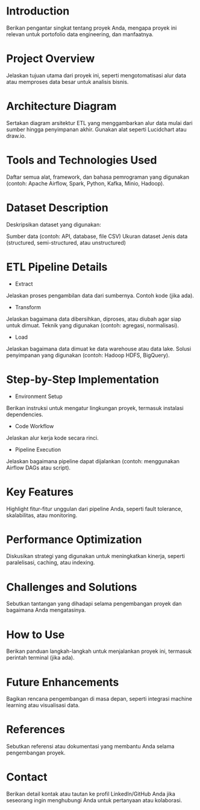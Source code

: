 # Introduction

Berikan pengantar singkat tentang proyek Anda, mengapa proyek ini relevan untuk portofolio data engineering, dan manfaatnya.

# Project Overview
Jelaskan tujuan utama dari proyek ini, seperti mengotomatisasi alur data atau memproses data besar untuk analisis bisnis.

# Architecture Diagram
Sertakan diagram arsitektur ETL yang menggambarkan alur data mulai dari sumber hingga penyimpanan akhir. Gunakan alat seperti Lucidchart atau draw.io.

# Tools and Technologies Used
Daftar semua alat, framework, dan bahasa pemrograman yang digunakan (contoh: Apache Airflow, Spark, Python, Kafka, Minio, Hadoop).

# Dataset Description
Deskripsikan dataset yang digunakan:

Sumber data (contoh: API, database, file CSV)
Ukuran dataset
Jenis data (structured, semi-structured, atau unstructured)

# ETL Pipeline Details
- Extract

Jelaskan proses pengambilan data dari sumbernya.
Contoh kode (jika ada).
- Transform

Jelaskan bagaimana data dibersihkan, diproses, atau diubah agar siap untuk dimuat.
Teknik yang digunakan (contoh: agregasi, normalisasi).
- Load

Jelaskan bagaimana data dimuat ke data warehouse atau data lake.
Solusi penyimpanan yang digunakan (contoh: Hadoop HDFS, BigQuery).

# Step-by-Step Implementation
- Environment Setup

Berikan instruksi untuk mengatur lingkungan proyek, termasuk instalasi dependencies.

- Code Workflow

Jelaskan alur kerja kode secara rinci.

- Pipeline Execution 

Jelaskan bagaimana pipeline dapat dijalankan (contoh: menggunakan Airflow DAGs atau script).

# Key Features
Highlight fitur-fitur unggulan dari pipeline Anda, seperti fault tolerance, skalabilitas, atau monitoring.

# Performance Optimization
Diskusikan strategi yang digunakan untuk meningkatkan kinerja, seperti paralelisasi, caching, atau indexing.

# Challenges and Solutions
Sebutkan tantangan yang dihadapi selama pengembangan proyek dan bagaimana Anda mengatasinya.

# How to Use
Berikan panduan langkah-langkah untuk menjalankan proyek ini, termasuk perintah terminal (jika ada).

# Future Enhancements
Bagikan rencana pengembangan di masa depan, seperti integrasi machine learning atau visualisasi data.

# References
Sebutkan referensi atau dokumentasi yang membantu Anda selama pengembangan proyek.

# Contact
Berikan detail kontak atau tautan ke profil LinkedIn/GitHub Anda jika seseorang ingin menghubungi Anda untuk pertanyaan atau kolaborasi.